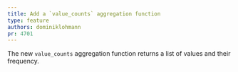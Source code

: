 ```yaml
---
title: Add a `value_counts` aggregation function
type: feature
authors: dominiklohmann
pr: 4701
---
```


The new `value_counts` aggregation function returns a list of values and their
frequency.
